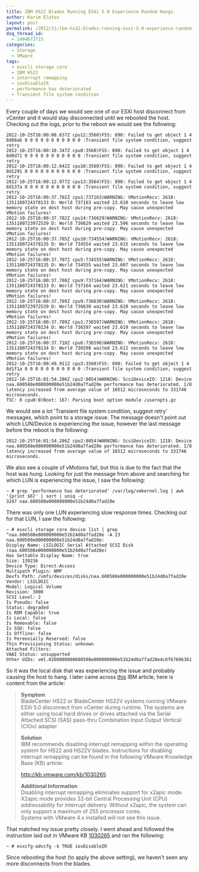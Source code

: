 ```yaml
---
title: IBM HS22 Blades Running ESXi 5.0 Experience Random Hangs
author: Karim Elatov
layout: post
permalink: /2012/11/ibm-hs22-blades-running-esxi-5-0-experience-random-hangs/
dsq_thread_id:
  - 1404673715
categories:
  - Storage
  - VMware
tags:
  - esxcli storage core
  - IBM HS22
  - interrupt remapping
  - iovDisableIR
  - performance has deteriorated
  - Transient file system condition
---
```

Every couple of days we would see one of our ESXi host disconnect from vCenter and it would stay disconnected until we rebooted the host. Checking out the logs, prior to the reboot we would see the following:

	  
	2012-10-25T16:00:08.637Z cpu12:3560)FSS: 890: Failed to get object 1 4 8d08ab 0 0 0 0 0 0 0 0 0 0 0 :Transient file system condition, suggest retry  
	2012-10-25T16:00:10.347Z cpu0:3560)FSS: 890: Failed to get object 1 4 8d0d71 0 0 0 0 0 0 0 0 0 0 0 :Transient file system condition, suggest retry  
	2012-10-25T16:00:12.642Z cpu10:3560)FSS: 890: Failed to get object 1 4 8d1291 0 0 0 0 0 0 0 0 0 0 0 :Transient file system condition, suggest retry  
	2012-10-25T16:00:12.977Z cpu13:3564)FSS: 890: Failed to get object 1 4 8d137a 0 0 0 0 0 0 0 0 0 0 0 :Transient file system condition, suggest retry  
	2012-10-25T16:00:37.702Z cpu1:737163)WARNING: VMotionRecv: 2618: 1351180724378133 D: World 737163 waited 23.610 seconds to leave low memory state on dest host during pre-copy. May cause unexpected VMotion failures!  
	2012-10-25T16:00:37.702Z cpu14:736629)WARNING: VMotionRecv: 2618: 1351180723972539 D: World 736629 waited 23.596 seconds to leave low memory state on dest host during pre-copy. May cause unexpected VMotion failures!  
	2012-10-25T16:00:37.705Z cpu10:734554)WARNING: VMotionRecv: 2618: 1351180724378135 D: World 734554 waited 23.615 seconds to leave low memory state on dest host during pre-copy. May cause unexpected VMotion failures!  
	2012-10-25T16:00:37.707Z cpu5:734555)WARNING: VMotionRecv: 2618: 1351180724378135 D: World 734555 waited 23.607 seconds to leave low memory state on dest host during pre-copy. May cause unexpected VMotion failures!  
	2012-10-25T16:00:37.708Z cpu9:737164)WARNING: VMotionRecv: 2618: 1351180724378133 D: World 737164 waited 23.621 seconds to leave low memory state on dest host during pre-copy. May cause unexpected VMotion failures!  
	2012-10-25T16:00:37.709Z cpu9:736630)WARNING: VMotionRecv: 2618: 1351180723972539 D: World 736630 waited 23.620 seconds to leave low memory state on dest host during pre-copy. May cause unexpected VMotion failures!  
	2012-10-25T16:00:37.709Z cpu1:736597)WARNING: VMotionRecv: 2618: 1351180724378134 D: World 736597 waited 23.619 seconds to leave low memory state on dest host during pre-copy. May cause unexpected VMotion failures!  
	2012-10-25T16:00:37.710Z cpu6:736598)WARNING: VMotionRecv: 2618: 1351180724378134 D: World 736598 waited 23.612 seconds to leave low memory state on dest host during pre-copy. May cause unexpected VMotion failures!  
	2012-10-25T16:00:49.911Z cpu3:3560)FSS: 890: Failed to get object 1 4 8d1f1a 0 0 0 0 0 0 0 0 0 0 0 :Transient file system condition, suggest retry  
	2012-10-25T16:01:54.286Z cpu2:8054)WARNING: ScsiDeviceIO: 1218: Device naa.600508e000000000e51b24d0a7fad20e performance has deteriorated. I/O latency increased from average value of 16512 microseconds to 331746 microseconds.  
	TSC: 0 cpu0:0)Boot: 167: Parsing boot option module /useropts.gz  
	

We would see a lot 'Transient file system condition, suggest retry' messages, which point to a storage issue. The message doesn't point out which LUN/Device is experiencing the issue, however the last message before the reboot is the following:

	  
	2012-10-25T16:01:54.286Z cpu2:8054)WARNING: ScsiDeviceIO: 1218: Device naa.600508e000000000e51b24d0a7fad20e performance has deteriorated. I/O latency increased from average value of 16512 microseconds to 331746 microseconds.  
	

We also see a couple of vMotions fail, but this is due to the fact that the host was hung. Looking for just the message from above and searching for which LUN is experiencing the issue, I saw the following:

	  
	~ # grep 'performance has deteriorated' /var/log/vmkernel.log | awk '{print $6}' | sort | uniq -c  
	3247 naa.600508e000000000e51b24d0a7fad20e  
	

There was only one LUN experiencing slow response times. Checking out for that LUN, I saw the following:

	  
	~ # esxcli storage core device list | grep ^naa.600508e000000000e51b24d0a7fad20e -A 23  
	naa.600508e000000000e51b24d0a7fad20e:  
	Display Name: LSILOGIC Serial Attached SCSI Disk (naa.600508e000000000e51b24d0a7fad20e)  
	Has Settable Display Name: true  
	Size: 139236  
	Device Type: Direct-Access  
	Multipath Plugin: NMP  
	Devfs Path: /vmfs/devices/disks/naa.600508e000000000e51b24d0a7fad20e  
	Vendor: LSILOGIC  
	Model: Logical Volume  
	Revision: 3000  
	SCSI Level: 2  
	Is Pseudo: false  
	Status: degraded  
	Is RDM Capable: true  
	Is Local: false  
	Is Removable: false  
	Is SSD: false  
	Is Offline: false  
	Is Perennially Reserved: false  
	Thin Provisioning Status: unknown  
	Attached Filters:  
	VAAI Status: unsupported  
	Other UIDs: vml.0200000000600508e000000000e51b24d0a7fad20e4c6f67696361  
	

So it was the local disk that was experiencing the issue and probably causing the host to hang. I later came across <a href="http://www-947.ibm.com/support/entry/portal/docdisplay?brand=5000008&#038;lndocid=MIGR-5089360" onclick="javascript:_gaq.push(['_trackEvent','outbound-article','http://www-947.ibm.com/support/entry/portal/docdisplay?brand=5000008&lndocid=MIGR-5089360']);">this</a> IBM article, here is content from the article:

> **Symptom**  
> BladeCenter HS22 or BladeCenter HS22V systems running VMware ESXi 5.0 disconnect from vCenter during runtime. The systems are either using local hard drives or drives attached via the Serial Attached SCSI (SAS) pass-thru Combination Input Output Vertical (CIOv) adapter.
> 
> **Solution**  
> IBM recommends disabling interrupt remapping within the operating system for HS22 and HS22V blades. Instructions for disabling interrupt remapping can be found in the following VMware Knowledge Base (KB) article:
> 
> http://kb.vmware.com/kb/1030265
> 
> **Additional Information**  
> Disabling interrupt remapping eliminates support for x2apic mode. X2apic mode provides 32-bit Central Processing Unit (CPU) addressability for interrupt delivery. Without x2apic, the system can only support a maximum of 255 processor cores.  
> Systems with VMware 4.x installed will not see this issue. 

That matched my issue pretty closely. I went ahead and followed the instruction laid out in VMware KB <a href="http://kb.vmware.com/kb/1030265" onclick="javascript:_gaq.push(['_trackEvent','outbound-article','http://kb.vmware.com/kb/1030265']);">1030265</a> and ran the following:

	  
	~ # esxcfg-advcfg -k TRUE iovDisableIR  
	

Since rebooting the host (to apply the above setting), we haven't seen any more disconnects from the blades.

